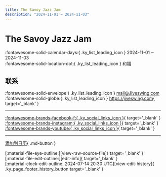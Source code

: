 ```yaml
---
title: The Savoy Jazz Jam
description: "2024-11-01 ~ 2024-11-03"
---
```


# The Savoy Jazz Jam 

:fontawesome-solid-calendar-days:{ .ky_list_leading_icon } 2024-11-01 ~ 2024-11-03  
:fontawesome-solid-location-dot:{ .ky_list_leading_icon } 和福  

## 联系

:fontawesome-solid-envelope:{ .ky_list_leading_icon } <mail@Jiveswing.com>  
:fontawesome-solid-globe:{ .ky_list_leading_icon } <https://jiveswing.com>{ target='_blank' }  

---

 [:fontawesome-brands-facebook-f:{ .ky_social_links_icon }](https://www.facebook.com/JiveSwingCom){ target='_blank' } [:fontawesome-brands-instagram:{ .ky_social_links_icon }](https://instagram.com/jiveswing){ target='_blank' } [:fontawesome-brands-youtube:{ .ky_social_links_icon }](https://youtube.com/@jiveswingcom){ target='_blank' }

---

[添加到日历](https://swing.news/ics/zh-Hans/2024/uk/the-savoy-jazz-jam-2024.ics){ .md-button }

<div class="ky_page_footer" markdown>
<div class="ky_page_footer_trailing" markdown="span">
[:material-file-eye-outline:][view-raw-source-file]{ target='_blank' }
[:material-file-edit-outline:][edit-info]{ target='_blank' }
</div>
<div class="ky_page_footer_leading" markdown="span">
[:material-clock-edit-outline: 2024-07-14 20:30 UTC][view-edit-history]{ .ky_page_footer_history_button target='_blank' }
</div>
</div>

[view-raw-source-file]: https://github.com/swingdance/events/blob/main/2024/uk/the-savoy-jazz-jam-2024.json "查看原始源文件"
[edit-info]: https://github.com/swingdance/events/issues/new?assignees=&labels=update+event&projects=&template=03-update_entity.yml&title=%5B2024%2Fuk%5D%20The%20Savoy%20Jazz%20Jam&region=uk&year=2024&id=the-savoy-jazz-jam-2024&name=The%20Savoy%20Jazz%20Jam&org_id= "编辑信息"

[view-edit-history]: https://github.com/swingdance/events/commits/main/2024/uk/the-savoy-jazz-jam-2024.json "查看编辑历史"
